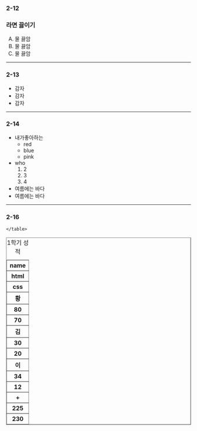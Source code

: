 <!DOCTYPE html>
<html lang="en">
<head>
    <meta charset="UTF-8">
    <meta name="viewport" content="width=device-width, initial-scale=1.0">
    <title>Document</title>
</head>
<body>
    <h3>2-12</h3>
    <h3>라면 끓이기</h3>
    <ol type="A">
        <li>물 끓암</li>
        <li>물 끓암</li>
        <li>물 끓암</li>
    </ol>
    <hr>
    <h3>2-13</h3>
    <ul>
        <li>감자</li>
        <li>감자</li>
        <li>감자</li>
    </ul>
    <hr>
    <h3>2-14</h3>
    <ul>
        <li>내가좋아하는
            <ul>
                <li>red</li>
                <li>blue</li>
                <li>pink</li>
            </ul>
        </li>
        <li>who
            <ol type="1">
                <li>2</li>
                <li>3</li>
                <li>4</li>
            </ol>
            <li>여름에는 바다</li>
            <li>여름에는 바다</li>
        </li>
    </ul>
    <hr>
    <h3>2-16</h3>
    <table border="1">
        <caption>1학기 성적</caption>
        <thead>
            <tr><th>name</th></tr><tr><th>html</th></tr><tr><th>css</th></tr>
        </thead>
        <tbody>
            <tr><th>황</th></tr><tr><th>80</th></tr><tr><th>70</th></tr>
            <tr><th>김</th></tr><tr><th>30</th></tr><tr><th>20</th></tr>
            <tr><th>이</th></tr><tr><th>34</th></tr><tr><th>12</th></tr> 
        </tbody>
        <tfoot>
            <tr><th>+</th></tr><tr><th>225</th></tr><tr><th>230</th></tr>
        </tfoot>
        
    </table>
</body>
</html>
